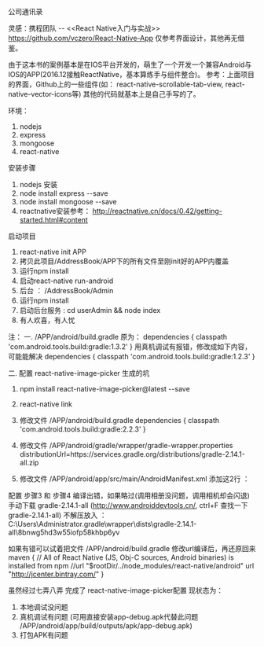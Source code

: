 公司通讯录

灵感：携程团队 -- <<React Native入门与实战>> 
      https://github.com/vczero/React-Native-App
      仅参考界面设计，其他再无借鉴。

由于这本书的案例基本是在IOS平台开发的，萌生了一个开发一个兼容Android与IOS的APP(2016.12接触ReactNative，基本算练手与组件整合)。
参考：上面项目的界面，Github上的一些组件(如： react-native-scrollable-tab-view, react-native-vector-icons等)
      其他的代码就基本上是自己手写的了。

环境： 
1. nodejs   
2. express
3. mongoose
4. react-native

安装步骤
1. nodejs 安装
2. node install express --save
3. node install mongoose --save
4. reactnative安装参考： http://reactnative.cn/docs/0.42/getting-started.html#content

启动项目
1. react-native init APP
2. 拷贝此项目/AddressBook/APP下的所有文件至刚init好的APP内覆盖
3. 运行npm install
4. 启动react-native run-android
5. 后台 ： /AddressBook/Admin
6. 运行npm install
7. 启动后台服务 : cd userAdmin && node index
8. 有人欢喜，有人忧


注： 
一. /APP/android/build.gradle
原为： 
dependencies {
    classpath 'com.android.tools.build:gradle:1.3.2'
}
用真机调试有报错，修改成如下内容，可能能解决
dependencies {
    classpath 'com.android.tools.build:gradle:1.2.3'
}

二. 配置 react-native-image-picker 生成的坑
1. npm install react-native-image-picker@latest --save
2. react-native link
3. 修改文件 /APP/android/build.gradle
dependencies {
    classpath 'com.android.tools.build:gradle:2.2.3'
}

4. 修改文件 /APP/android/gradle/wrapper/gradle-wrapper.properties
distributionUrl=https\://services.gradle.org/distributions/gradle-2.14.1-all.zip

5. 修改文件 /APP/android/app/src/main/AndroidManifest.xml
添加这2行 ：
<uses-permission android:name="android.permission.CAMERA" />
<uses-permission android:name="android.permission.WRITE_EXTERNAL_STORAGE"/>

配置 步骤3 和 步骤4 编译出错，如果略过(调用相册没问题，调用相机却会闪退)
手动下载 gradle-2.14.1-all (http://www.androiddevtools.cn/, ctrl+F 查找一下gradle-2.14.1-all)
不解压放入 ：
C:\Users\Administrator\.gradle\wrapper\dists\gradle-2.14.1-all\8bnwg5hd3w55iofp58khbp6yv

如果有错可以试着把文件 /APP/android/build.gradle 修改url编译后，再还原回来
    maven {
        // All of React Native (JS, Obj-C sources, Android binaries) is installed from npm
        //url "$rootDir/../node_modules/react-native/android"
        url "http://jcenter.bintray.com/"
    }

虽然经过七弄八弄 完成了 react-native-image-picker配置
现状态为：
1. 本地调试没问题
2. 真机调试有问题  (可用直接安装app-debug.apk代替此问题 /APP/android/app/build/outputs/apk/app-debug.apk)
3. 打包APK有问题